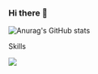 ### Hi there 👋




![Anurag's GitHub stats](https://github-readme-stats.vercel.app/api?username=youGwang&show_icons=true&theme=radical)


Skills


<img src="https://img.shields.io/badge/Android-3DDC84?style=flat-square&logo=Android&logoColor=white"/>




